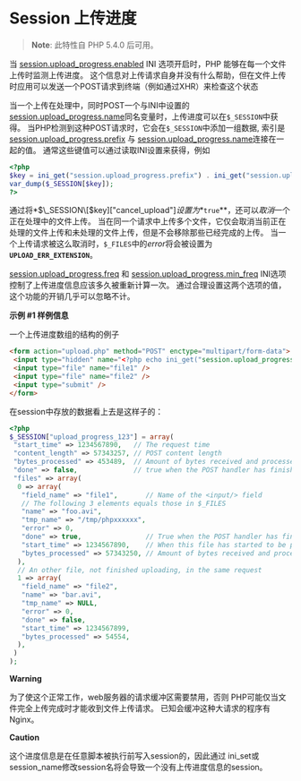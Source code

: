 Session 上传进度
================

> **Note**: <span class="simpara"> 此特性自 PHP 5.4.0 后可用。 </span>

当
<a href="/session/setup.html#" class="link">session.upload_progress.enabled</a>
INI 选项开启时，PHP 能够在每一个文件上传时监测上传进度。
这个信息对上传请求自身并没有什么帮助，但在文件上传时应用可以发送一个POST请求到终端（例如通过XHR）来检查这个状态

当一个上传在处理中，同时POST一个与INI中设置的<a href="/session/setup.html#" class="link">session.upload_progress.name</a>同名变量时，上传进度可以在`$_SESSION`中获得。
当PHP检测到这种POST请求时，它会在`$_SESSION`中添加一组数据, 索引是
<a href="/session/setup.html#" class="link">session.upload_progress.prefix</a>
与
<a href="/session/setup.html#" class="link">session.upload_progress.name</a>连接在一起的值。
通常这些键值可以通过读取INI设置来获得，例如

``` php
<?php
$key = ini_get("session.upload_progress.prefix") . ini_get("session.upload_progress.name");
var_dump($_SESSION[$key]);
?>
```

通过将*$\_SESSION\[$key\]\["cancel\_upload"\]*设置为**`true`**，还可以*取消*一个正在处理中的文件上传。
当在同一个请求中上传多个文件，它仅会取消当前正在处理的文件上传和未处理的文件上传，但是不会移除那些已经完成的上传。
当一个上传请求被这么取消时，`$_FILES`中的*error*将会被设置为
**`UPLOAD_ERR_EXTENSION`**。

<a href="/session/setup.html#" class="link">session.upload_progress.freq</a>
和
<a href="/session/setup.html#" class="link">session.upload_progress.min_freq</a>
INI选项控制了上传进度信息应该多久被重新计算一次。
通过合理设置这两个选项的值，这个功能的开销几乎可以忽略不计。

**示例 \#1 样例信息**

一个上传进度数组的结构的例子

``` html
<form action="upload.php" method="POST" enctype="multipart/form-data">
 <input type="hidden" name="<?php echo ini_get("session.upload_progress.name"); ?>" value="123" />
 <input type="file" name="file1" />
 <input type="file" name="file2" />
 <input type="submit" />
</form>
```

在session中存放的数据看上去是这样子的：

``` php
<?php
$_SESSION["upload_progress_123"] = array(
 "start_time" => 1234567890,   // The request time
 "content_length" => 57343257, // POST content length
 "bytes_processed" => 453489,  // Amount of bytes received and processed
 "done" => false,              // true when the POST handler has finished, successfully or not
 "files" => array(
  0 => array(
   "field_name" => "file1",       // Name of the <input/> field
   // The following 3 elements equals those in $_FILES
   "name" => "foo.avi",
   "tmp_name" => "/tmp/phpxxxxxx",
   "error" => 0,
   "done" => true,                // True when the POST handler has finished handling this file
   "start_time" => 1234567890,    // When this file has started to be processed
   "bytes_processed" => 57343250, // Amount of bytes received and processed for this file
  ),
  // An other file, not finished uploading, in the same request
  1 => array(
   "field_name" => "file2",
   "name" => "bar.avi",
   "tmp_name" => NULL,
   "error" => 0,
   "done" => false,
   "start_time" => 1234567899,
   "bytes_processed" => 54554,
  ),
 )
);
```

**Warning**

为了使这个正常工作，web服务器的请求缓冲区需要禁用，否则
PHP可能仅当文件完全上传完成时才能收到文件上传请求。
已知会缓冲这种大请求的程序有Nginx。

**Caution**

这个进度信息是在任意脚本被执行前写入session的，因此通过 <span
class="function">ini\_set</span>或<span
class="function">session\_name</span>修改session名将会导致一个没有上传进度信息的session。
